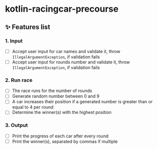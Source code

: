 # kotlin-racingcar-precourse

## ✨ Features list

### 1. Input
- [ ] Accept user input for car names and validate it, throw `IllegalArgumentException`, if validation fails
- [ ] Accept user input for rounds number and validate it, throw `IllegalArgumentException`, if validation fails

### 2. Run race
- [ ] The race runs for the number of rounds
- [ ] Generate random number between 0 and 9
- [ ] A car increases their position if a generated number is greater than or equal to 4 per round
- [ ] Determine the winner(s) with the highest position

### 3. Output
- [ ] Print the progress of each car after every round
- [ ] Print the winner(s), separated by commas if multiple
